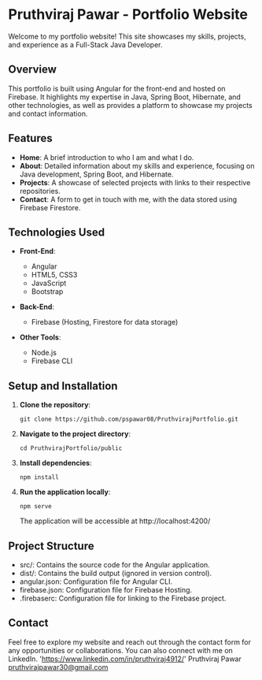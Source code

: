 # Pruthviraj Pawar - Portfolio Website

Welcome to my portfolio website! This site showcases my skills, projects, and experience as a Full-Stack Java Developer.

## Overview

This portfolio is built using Angular for the front-end and hosted on Firebase. It highlights my expertise in Java, Spring Boot, Hibernate, and other technologies, as well as provides a platform to showcase my projects and contact information.

## Features

- **Home**: A brief introduction to who I am and what I do.
- **About**: Detailed information about my skills and experience, focusing on Java development, Spring Boot, and Hibernate.
- **Projects**: A showcase of selected projects with links to their respective repositories.
- **Contact**: A form to get in touch with me, with the data stored using Firebase Firestore.

## Technologies Used

- **Front-End**:
  - Angular
  - HTML5, CSS3
  - JavaScript
  - Bootstrap

- **Back-End**:
  - Firebase (Hosting, Firestore for data storage)

- **Other Tools**:
  - Node.js
  - Firebase CLI

## Setup and Installation

1. **Clone the repository**:
   ```
   git clone https://github.com/pspawar08/PruthvirajPortfolio.git
   ```
3. **Navigate to the project directory**:
   ```
   cd PruthvirajPortfolio/public
   ```
4. **Install dependencies**:
   ```
   npm install
   ```
5. **Run the application locally**:
   ```
   npm serve
   ```
   The application will be accessible at http://localhost:4200/

## Project Structure
- src/: Contains the source code for the Angular application.
- dist/: Contains the build output (ignored in version control).
- angular.json: Configuration file for Angular CLI.
- firebase.json: Configuration file for Firebase Hosting.
- .firebaserc: Configuration file for linking to the Firebase project.

## Contact
Feel free to explore my website and reach out through the contact form for any opportunities or collaborations. You can also connect with me on LinkedIn.
'https://www.linkedin.com/in/pruthviraj4912/'
Pruthviraj Pawar
pruthvirajpawar30@gmail.com
  
